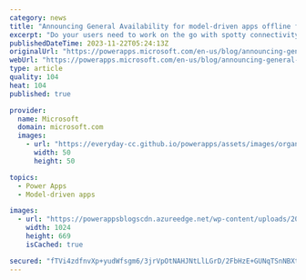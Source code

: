 ```yaml
---
category: news
title: "Announcing General Availability for model-driven apps offline for maker"
excerpt: "Do your users need to work on the go with spotty connectivity? With model-driven apps offline for makers experience in general availability, it is now easier than before to set up an app to work offline. After enabling your model-driven apps for offline, people in your organization can work seamlessly"
publishedDateTime: 2023-11-22T05:24:13Z
originalUrl: "https://powerapps.microsoft.com/en-us/blog/announcing-general-availability-for-model-driven-apps-offline-for-maker/"
webUrl: "https://powerapps.microsoft.com/en-us/blog/announcing-general-availability-for-model-driven-apps-offline-for-maker/"
type: article
quality: 104
heat: 104
published: true

provider:
  name: Microsoft
  domain: microsoft.com
  images:
    - url: "https://everyday-cc.github.io/powerapps/assets/images/organizations/microsoft.com-50x50.jpg"
      width: 50
      height: 50

topics:
  - Power Apps
  - Model-driven apps

images:
  - url: "https://powerappsblogscdn.azureedge.net/wp-content/uploads/2023/07/OfflineForMaker-1024x669.jpg"
    width: 1024
    height: 669
    isCached: true

secured: "fTVi4zdfnvXp+yudWfsgm6/3jrVpOtNAHJNtLlLGrD/2FbHzE+GUNqTSnNBXtQh5/0cQ4Ga86A8F/OxrcXQPfK4KZhhE8bMR1qkEJLf+2hhLLDk2bEkUuFqIadCM9i3+aCYltj3L+bsv3+0wHhRnHv7CE+gDcnC7bkqGt+atQlIOZjSPeMVFEVHmbLxs+syWFme3mDDn/s1Rl9AwdioOhgTimuk+OxyvKPtZeXaAqjUZvbuL+1qKTA+NMoF336OkSmzV7O1gPYQU2UUw6HZ3JpBRLYTBCiWO0ZqV9GC9LdAX2D1m87RXEG9KruB1DhugnVkWqUST8iDbqvAyYuxf7nx8U/aP5xd4DIWH5pz5IR4=;Gyg50zZyAVn7CLL2ExhxvQ=="
---
```


